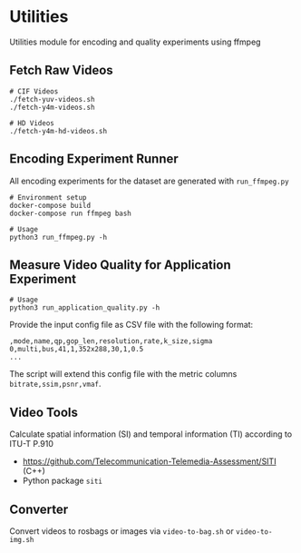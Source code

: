 # Utilities

Utilities module for encoding and quality experiments using ffmpeg

## Fetch Raw Videos

```shell
# CIF Videos
./fetch-yuv-videos.sh
./fetch-y4m-videos.sh

# HD Videos
./fetch-y4m-hd-videos.sh
```

## Encoding Experiment Runner

All encoding experiments for the dataset are generated with `run_ffmpeg.py`

```shell
# Environment setup
docker-compose build
docker-compose run ffmpeg bash

# Usage
python3 run_ffmpeg.py -h
```

## Measure Video Quality for Application Experiment

```shell
# Usage
python3 run_application_quality.py -h
```

Provide the input config file as CSV file with the following format:

```csv
,mode,name,qp,gop_len,resolution,rate,k_size,sigma
0,multi,bus,41,1,352x288,30,1,0.5
...
```

The script will extend this config file with the metric columns `bitrate,ssim,psnr,vmaf`.

## Video Tools

Calculate spatial information (SI) and temporal information (TI) according to ITU-T P.910

* https://github.com/Telecommunication-Telemedia-Assessment/SITI (C++)
* Python package `siti`

## Converter

Convert videos to rosbags or images via `video-to-bag.sh` or `video-to-img.sh`
